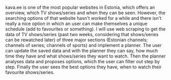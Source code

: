 kava.ee is one of the most popular websites in Estonia, which offers an overview, which TV shows/series and when they can be seen. However, the searching options of that website hasn't worked for a while and there isn't really a nice option in which an user can make themselves a unique schedule (add to favourites or something). I will use web scraping to get the data of TV shows/series (past two weeks, considering that shows/series can be rewatched later) of three major sections (Estonian channels; channels of series; channels of sports) and implement a planner. The user can update the saved data and with the planner they can say, how much time they have and what shows/series they want to watch. Then the planner analyses data and proposes options, which the user can filter out step by step. Finally the user sees the best options they have, when to watch their favourite shows/series.
